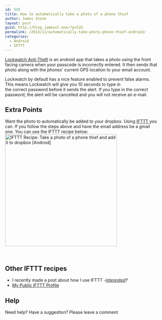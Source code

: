 ```yaml
---
id: 525
title: How to automatically take a photo of a phone thief
author: James Stone
layout: post
guid: http://blog.jamesst.one/?p=525
permalink: /2013/11/automatically-take-photo-phone-thief-android/
categories:
  - Android
  - IFTTT
---
```

<a href="https://play.google.com/store/apps/details?id=com.bloketech.lockwatch" target="_blank">Lockwatch Anti-Theft</a> is an android app that takes a photo using the front facing camera when your passcode is incorrectly entered. It then sends that photo along with the phones&#8217; current GPS location to your email account.

Lockwatch by default has a nice feature enabled to prevent false alarms. This means Lockwatch will give you 10 seconds to type in the correct password before it sends the alert. If you type in the correct password, the alert will be cancelled and you will not receive an e-mail.

## Extra Points

<a name="ExtraPoints"></a>
Want the photo to automatically be added to your dropbox. Using <a title="Why you should use IFTTT?" href="/2013/11/ifttt/" target="_blank">IFTTT </a>you can.
If you follow the steps above and have the email address be a gmail one. You can use the IFTTT recipe below:
<a class="embed_recipe embed_recipe-l_61" id="embed_recipe-130299" href="https://ifttt.com/view_embed_recipe/130299" target="_blank"><img alt="IFTTT Recipe: Take a photo of a phone thief and add it to dropbox [Android]" src="https://ifttt.com/recipe_embed_img/130299" width="370px" /></a>

&nbsp;

## Other IFTTT recipes

  * I recently made a post about how I use IFTTT -*[interested][1]?*
  * <a href="https://ifttt.com/p/jamesmstone" target="_blank">My Public IFTTT Profile</a>

## Help

Need help? Have a suggestion? Please leave a comment

 [1]: /2013/11/my-ifttt-recipes/ "How I use IFTTT"
